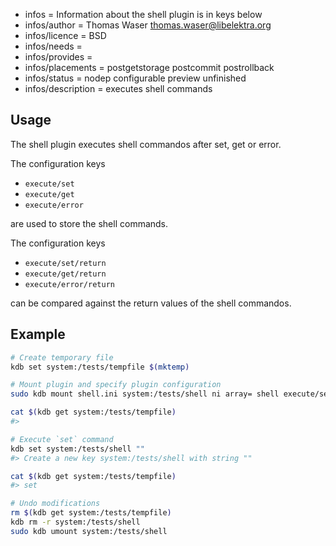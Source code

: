 - infos = Information about the shell plugin is in keys below
- infos/author = Thomas Waser <thomas.waser@libelektra.org>
- infos/licence = BSD
- infos/needs =
- infos/provides =
- infos/placements = postgetstorage postcommit postrollback
- infos/status = nodep configurable preview unfinished
- infos/description = executes shell commands

## Usage

The shell plugin executes shell commandos after set, get or error.

The configuration keys

- `execute/set`
- `execute/get`
- `execute/error`

are used to store the shell commands.

The configuration keys

- `execute/set/return`
- `execute/get/return`
- `execute/error/return`

can be compared against the return values of the shell commandos.

## Example

```sh
# Create temporary file
kdb set system:/tests/tempfile $(mktemp)

# Mount plugin and specify plugin configuration
sudo kdb mount shell.ini system:/tests/shell ni array= shell execute/set="echo set >> $(kdb get system:/tests/tempfile)"

cat $(kdb get system:/tests/tempfile)
#>

# Execute `set` command
kdb set system:/tests/shell ""
#> Create a new key system:/tests/shell with string ""

cat $(kdb get system:/tests/tempfile)
#> set

# Undo modifications
rm $(kdb get system:/tests/tempfile)
kdb rm -r system:/tests/shell
sudo kdb umount system:/tests/shell
```
